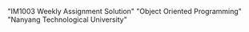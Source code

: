 "IM1003 Weekly Assignment Solution" 
"Object Oriented Programming" 
"Nanyang Technological University" 
